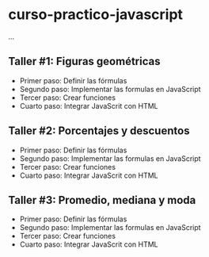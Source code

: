 # curso-practico-javascript

...
## Taller #1: Figuras geométricas
- Primer paso:  Definir las fórmulas
- Segundo paso: Implementar las formulas en JavaScript
- Tercer paso:  Crear funciones
- Cuarto paso:  Integrar JavaScrit con HTML


## Taller #2: Porcentajes y descuentos
- Primer paso:  Definir las fórmulas
- Segundo paso: Implementar las formulas en JavaScript
- Tercer paso:  Crear funciones
- Cuarto paso:  Integrar JavaScrit con HTML


## Taller #3: Promedio, mediana y moda
- Primer paso:  Definir las fórmulas
- Segundo paso: Implementar las formulas en JavaScript
- Tercer paso:  Crear funciones
- Cuarto paso:  Integrar JavaScrit con HTML